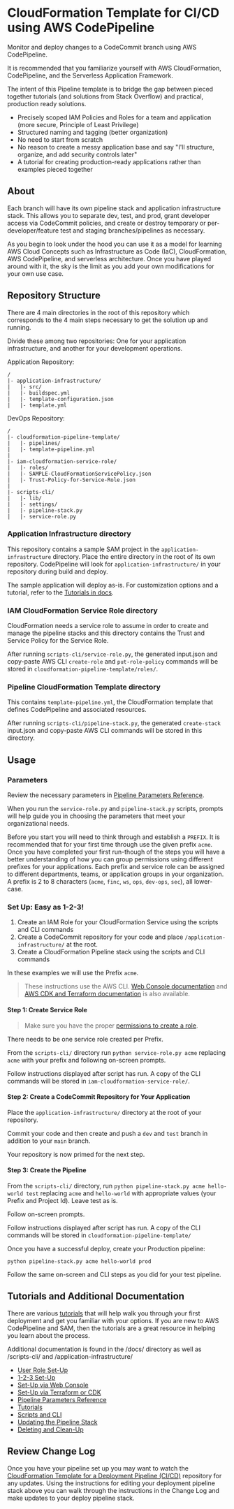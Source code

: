# CloudFormation Template for CI/CD using AWS CodePipeline

Monitor and deploy changes to a CodeCommit branch using AWS CodePipeline.

It is recommended that you familiarize yourself with AWS CloudFormation, CodePipeline, and the Serverless Application Framework.

The intent of this Pipeline template is to bridge the gap between pieced together tutorials (and solutions from Stack Overflow) and practical, production ready solutions.

- Precisely scoped IAM Policies and Roles for a team and application (more secure, Principle of Least Privilege)
- Structured naming and tagging (better organization)
- No need to start from scratch
- No reason to create a messy application base and say "I'll structure, organize, and add security controls later"
- A tutorial for creating production-ready applications rather than examples pieced together

## About

Each branch will have its own pipeline stack and application infrastructure stack. This allows you to separate dev, test, and prod, grant developer access via CodeCommit policies, and create or destroy temporary or per-developer/feature test and staging branches/pipelines as necessary.

As you begin to look under the hood you can use it as a model for learning AWS Cloud Concepts such as Infrastructure as Code (IaC), CloudFormation, AWS CodePipeline, and serverless architecture. Once you have played around with it, the sky is the limit as you add your own modifications for your own use case.

## Repository Structure

There are 4 main directories in the root of this repository which corresponds to the 4 main steps necessary to get the solution up and running.

Divide these among two repositories: One for your application infrastructure, and another for your development operations.

Application Repository:

```text
/
|- application-infrastructure/
|   |- src/
|   |- buildspec.yml
|   |- template-configuration.json
|   |- template.yml
```

DevOps Repository:

```text
/
|- cloudformation-pipeline-template/
|   |- pipelines/
|   |- template-pipeline.yml
|
|- iam-cloudformation-service-role/
|   |- roles/
|   |- SAMPLE-CloudFormationServicePolicy.json
|   |- Trust-Policy-for-Service-Role.json
|
|- scripts-cli/
|   |- lib/
|   |- settings/
|   |- pipeline-stack.py
|   |- service-role.py
```

### Application Infrastructure directory

This repository contains a sample SAM project in the `application-infrastructure` directory. Place the entire directory in the root of its own repository. CodePipeline will look for `application-infrastructure/` in your repository during build and deploy.

The sample application will deploy as-is. For customization options and a tutorial, refer to the [Tutorials in docs](./docs/Tutorials.md).

### IAM CloudFormation Service Role directory

CloudFormation needs a service role to assume in order to create and manage the pipeline stacks and this directory contains the Trust and Service Policy for the Service Role.

After running `scripts-cli/service-role.py`, the generated input.json and copy-paste AWS CLI `create-role` and `put-role-policy` commands will be stored in `cloudformation-pipeline-template/roles/`.

### Pipeline CloudFormation Template directory

This contains `template-pipeline.yml`, the CloudFormation template that defines CodePipeline and associated resources. 

After running `scripts-cli/pipeline-stack.py`, the generated `create-stack` input.json and copy-paste AWS CLI commands will be stored in this directory.

## Usage

### Parameters

Review the necessary parameters in [Pipeline Parameters Reference](./docs/Pipeline-Parameters-Reference.md).

When you run the `service-role.py` and `pipeline-stack.py` scripts, prompts will help guide you in choosing the parameters that meet your organizational needs.

Before you start you will need to think through and establish a `PREFIX`. It is recommended that for your first time through use the given prefix `acme`. Once you have completed your first run-though of the steps you will have a better understanding of how you can group permissions using different prefixes for your applications. Each prefix and service role can be assigned to different departments, teams, or application groups in your organization. A prefix is 2 to 8 characters (`acme`, `finc`, `ws`, `ops`, `dev-ops`, `sec`), all lower-case.

### Set Up: Easy as 1-2-3!

1. Create an IAM Role for your CloudFormation Service using the scripts and CLI commands
2. Create a CodeCommit repository for your code and place `/application-infrastructure/` at the root.
3. Create a CloudFormation Pipeline stack using the scripts and CLI commands

In these examples we will use the Prefix `acme`.

> These instructions use the AWS CLI. [Web Console documentation](./docs/Set-Up-via-Web-Console.md) and [AWS CDK and Terraform documentation](./docs/Set-Up-via-Terraform-or-CDK.md) is also available.

#### Step 1: Create Service Role

> Make sure you have the proper [permissions to create a role](./docs/Set-Up-User-Role.md).

There needs to be one service role created per Prefix.

From the `scripts-cli/` directory run `python service-role.py acme` replacing `acme` with your prefix and following on-screen prompts.

Follow instructions displayed after script has run. A copy of the CLI commands will be stored in `iam-cloudformation-service-role/`.

#### Step 2: Create a CodeCommit Repository for Your Application

Place the `application-infrastructure/` directory at the root of your repository.

Commit your code and then create and push a `dev` and `test` branch in addition to your `main` branch.

Your repository is now primed for the next step.

#### Step 3: Create the Pipeline

From the `scripts-cli/` directory, run `python pipeline-stack.py acme hello-world test` replacing `acme` and `hello-world` with appropriate values (your Prefix and Project Id). Leave test as is.

Follow on-screen prompts.

Follow instructions displayed after script has run. A copy of the CLI commands will be stored in `cloudformation-pipeline-template/`

Once you have a successful deploy, create your Production pipeline:

`python pipeline-stack.py acme hello-world prod`

Follow the same on-screen and CLI steps as you did for your test pipeline.

## Tutorials and Additional Documentation

There are various [tutorials](./docs/Tutorials.md) that will help walk you through your first deployment and get you familiar with your options. If you are new to AWS CodePipeline and SAM, then the tutorials are a great resource in helping you learn about the process.

Additional documentation is found in the /docs/ directory as well as /scripts-cli/ and /application-infrastructure/

- [User Role Set-Up](./docs/User-Role-Set-Up.md)
- [1-2-3 Set-Up](./docs/1-2-3-Set-Up.md)
- [Set-Up via Web Console](./docs/Set-Up-via-Web-Console.md)
- [Set-Up via Terraform or CDK](./docs/Set-Up-via-Terraform-or-CDK.md)
- [Pipeline Parameters Reference](./docs/Pipeline-Parameters-Reference.md)
- [Tutorials](./docs/Tutorials.md)
- [Scripts and CLI](./scripts-cli/README-CLI.md)
- [Updating the Pipeline Stack](./docs/Updating-Pipeline-Stack.md)
- [Deleting and Clean-Up](./docs/Deleting-and-Clean-Up.md)

## Review Change Log

Once you have your pipeline set up you may want to watch the [CloudFormation Template for a Deployment Pipeline (CI/CD)](https://github.com/chadkluck/serverless-deploy-pipeline-atlantis) repository for any updates. Using the instructions for editing your deployment pipeline stack above you can walk through the instructions in the Change Log and make updates to your deploy pipeline stack.
